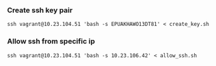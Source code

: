 ### Create ssh key pair
```
ssh vagrant@10.23.104.51 'bash -s EPUAKHAWO13DT81' < create_key.sh
```

### Allow ssh from specific ip
```
ssh vagrant@10.23.104.51 'bash -s 10.23.106.42' < allow_ssh.sh
```

